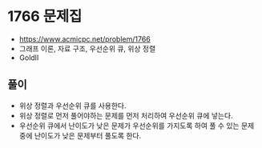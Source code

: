 # 1766 문제집
+ https://www.acmicpc.net/problem/1766
+ 그래프 이론, 자료 구조, 우선순위 큐, 위상 정렬
+ GoldⅡ

## 풀이
+ 위상 정렬과 우선순위 큐를 사용한다.
+ 위상 정렬로 먼저 풀어야하는 문제를 먼저 처리하여 우선순위 큐에 넣는다.
+ 우선순위 큐에서 난이도가 낮은 문제가 우선순위를 가지도록 하여 풀 수 있는 문제 중에 난이도가 낮은 문제부터 풀도록 한다.

